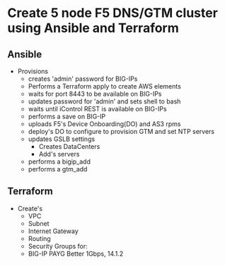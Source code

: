 # Create 5 node F5 DNS/GTM cluster using Ansible and Terraform



## Ansible
 - Provisions 
   - creates 'admin' password for BIG-IPs
   - Performs a Terraform apply to create AWS elements
   - waits for port 8443 to be available on BIG-IPs
   - updates password for 'admin' and sets shell to bash
   - waits until iControl REST is available on BIG-IPs
   - performs a save on BIG-IP
   - uploads F5's Device Onboarding(DO) and AS3 rpms
   - deploy's DO to configure to provision GTM and set NTP servers
   - updates GSLB settings
      - Creates DataCenters
      - Add's servers
   - performs a bigip_add
   - performs a gtm_add


## Terraform
 - Create's 
   - VPC
   - Subnet
   - Internet Gateway
   - Routing
   - Security Groups for: 
   - BIG-IP PAYG Better 1Gbps, 14.1.2

